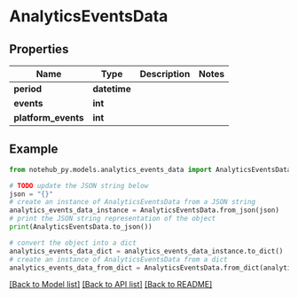 # AnalyticsEventsData

## Properties

| Name                | Type         | Description | Notes |
| ------------------- | ------------ | ----------- | ----- |
| **period**          | **datetime** |             |
| **events**          | **int**      |             |
| **platform_events** | **int**      |             |

## Example

```python
from notehub_py.models.analytics_events_data import AnalyticsEventsData

# TODO update the JSON string below
json = "{}"
# create an instance of AnalyticsEventsData from a JSON string
analytics_events_data_instance = AnalyticsEventsData.from_json(json)
# print the JSON string representation of the object
print(AnalyticsEventsData.to_json())

# convert the object into a dict
analytics_events_data_dict = analytics_events_data_instance.to_dict()
# create an instance of AnalyticsEventsData from a dict
analytics_events_data_from_dict = AnalyticsEventsData.from_dict(analytics_events_data_dict)
```

[[Back to Model list]](../README.md#documentation-for-models) [[Back to API list]](../README.md#documentation-for-api-endpoints) [[Back to README]](../README.md)

